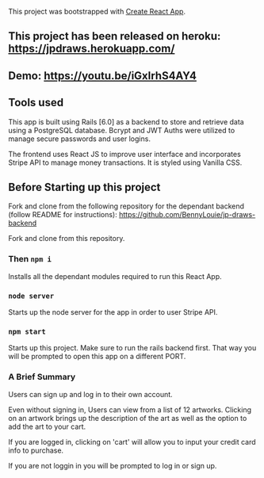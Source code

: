 This project was bootstrapped with [Create React App](https://github.com/facebook/create-react-app).

## This project has been released on heroku: https://jpdraws.herokuapp.com/

## Demo: https://youtu.be/iGxIrhS4AY4

## Tools used

This app is built using Rails [6.0] as a backend to store and retrieve data using a PostgreSQL database. Bcrypt and JWT Auths were utilized to manage secure passwords and user logins.

The frontend uses React JS to improve user interface and incorporates Stripe API to manage money transactions. It is styled using Vanilla CSS.

## Before Starting up this project

Fork and clone from the following repository for the dependant backend 
(follow README for instructions):
https://github.com/BennyLouie/jp-draws-backend

Fork and clone from this repository.

### Then `npm i`

Installs all the dependant modules required to run this React App.

### `node server`

Starts up the node server for the app in order to user Stripe API.

### `npm start`

Starts up this project. Make sure to run the rails backend first. That way you will be prompted to open this app on a different PORT.

### A Brief Summary

Users can sign up and log in to their own account.

Even without signing in, Users can view from a list of 12 artworks. Clicking on an artwork brings up the description of the art as well as the option to add the art to your cart.

If you are logged in, clicking on 'cart' will allow you to input your credit card info to purchase.

If you are not loggin in you will be prompted to log in or sign up.
